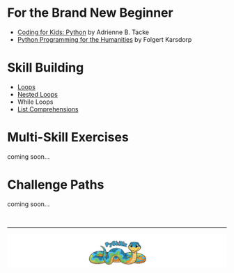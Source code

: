 # For the Brand New Beginner

* [Coding for Kids: Python](coding-for-kids) by Adrienne B. Tacke
* [Python Programming for the Humanities](python-for-humanities) by Folgert Karsdorp

# Skill Building

* [Loops](basic-loops)
* [Nested Loops](nested-loops)
* While Loops
* [List Comprehensions](exercises)

# Multi-Skill Exercises

coming soon...

# Challenge Paths

coming soon...

<BR>

************

[![Skillz Catalog](../../graphics/PySkillzFooter.png)](skillz-catalog)
